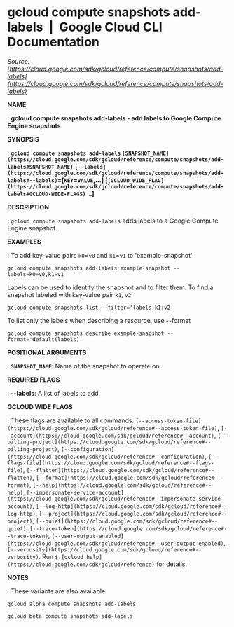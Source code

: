 # gcloud compute snapshots add-labels  |  Google Cloud CLI Documentation

*Source: [https://cloud.google.com/sdk/gcloud/reference/compute/snapshots/add-labels](https://cloud.google.com/sdk/gcloud/reference/compute/snapshots/add-labels)*

**NAME**

: **gcloud compute snapshots add-labels - add labels to Google Compute Engine snapshots**

**SYNOPSIS**

: **`gcloud compute snapshots add-labels` `[SNAPSHOT_NAME](https://cloud.google.com/sdk/gcloud/reference/compute/snapshots/add-labels#SNAPSHOT_NAME)` `[--labels](https://cloud.google.com/sdk/gcloud/reference/compute/snapshots/add-labels#--labels)`=[`KEY`=`VALUE`,…] [`[GCLOUD_WIDE_FLAG](https://cloud.google.com/sdk/gcloud/reference/compute/snapshots/add-labels#GCLOUD-WIDE-FLAGS) …`]**

**DESCRIPTION**

: `gcloud compute snapshots add-labels` adds labels to a Google Compute
Engine snapshot.

**EXAMPLES**

: To add key-value pairs
``k0``=``v0``
and
``k1``=``v1``
to 'example-snapshot'

```
gcloud compute snapshots add-labels example-snapshot --labels=k0=v0,k1=v1
```

Labels can be used to identify the snapshot and to filter them. To find a
snapshot labeled with key-value pair ``k1``,
``v2``

```
gcloud compute snapshots list --filter='labels.k1:v2'
```

To list only the labels when describing a resource, use --format

```
gcloud compute snapshots describe example-snapshot --format='default(labels)'
```

**POSITIONAL ARGUMENTS**

: **`SNAPSHOT_NAME`**:
Name of the snapshot to operate on.

**REQUIRED FLAGS**

: **--labels**:
A list of labels to add.

**GCLOUD WIDE FLAGS**

: These flags are available to all commands: `[--access-token-file](https://cloud.google.com/sdk/gcloud/reference#--access-token-file)`,
`[--account](https://cloud.google.com/sdk/gcloud/reference#--account)`, `[--billing-project](https://cloud.google.com/sdk/gcloud/reference#--billing-project)`,
`[--configuration](https://cloud.google.com/sdk/gcloud/reference#--configuration)`,
`[--flags-file](https://cloud.google.com/sdk/gcloud/reference#--flags-file)`,
`[--flatten](https://cloud.google.com/sdk/gcloud/reference#--flatten)`, `[--format](https://cloud.google.com/sdk/gcloud/reference#--format)`, `[--help](https://cloud.google.com/sdk/gcloud/reference#--help)`, `[--impersonate-service-account](https://cloud.google.com/sdk/gcloud/reference#--impersonate-service-account)`,
`[--log-http](https://cloud.google.com/sdk/gcloud/reference#--log-http)`,
`[--project](https://cloud.google.com/sdk/gcloud/reference#--project)`, `[--quiet](https://cloud.google.com/sdk/gcloud/reference#--quiet)`, `[--trace-token](https://cloud.google.com/sdk/gcloud/reference#--trace-token)`, `[--user-output-enabled](https://cloud.google.com/sdk/gcloud/reference#--user-output-enabled)`,
`[--verbosity](https://cloud.google.com/sdk/gcloud/reference#--verbosity)`.
Run `$ [gcloud help](https://cloud.google.com/sdk/gcloud/reference)` for details.

**NOTES**

: These variants are also available:

```
gcloud alpha compute snapshots add-labels
```

```
gcloud beta compute snapshots add-labels
```